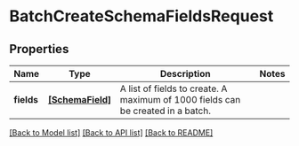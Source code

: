 # BatchCreateSchemaFieldsRequest


## Properties
Name | Type | Description | Notes
------------ | ------------- | ------------- | -------------
**fields** | [**[SchemaField]**](SchemaField.md) | A list of fields to create.  A maximum of 1000 fields can be created in a batch. | 

[[Back to Model list]](../README.md#documentation-for-models) [[Back to API list]](../README.md#documentation-for-api-endpoints) [[Back to README]](../README.md)


